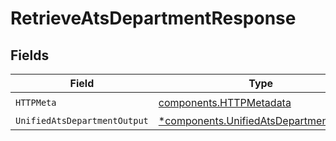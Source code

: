 # RetrieveAtsDepartmentResponse


## Fields

| Field                                                                                           | Type                                                                                            | Required                                                                                        | Description                                                                                     |
| ----------------------------------------------------------------------------------------------- | ----------------------------------------------------------------------------------------------- | ----------------------------------------------------------------------------------------------- | ----------------------------------------------------------------------------------------------- |
| `HTTPMeta`                                                                                      | [components.HTTPMetadata](../../models/components/httpmetadata.md)                              | :heavy_check_mark:                                                                              | N/A                                                                                             |
| `UnifiedAtsDepartmentOutput`                                                                    | [*components.UnifiedAtsDepartmentOutput](../../models/components/unifiedatsdepartmentoutput.md) | :heavy_minus_sign:                                                                              | N/A                                                                                             |